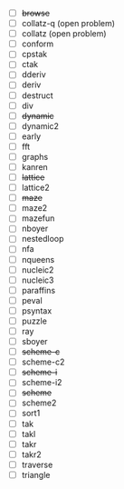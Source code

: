 - [ ] ~~browse~~
- [ ] collatz-q (open problem)
- [ ] collatz (open problem)
- [ ] conform
- [ ] cpstak
- [ ] ctak
- [ ] dderiv
- [ ] deriv
- [ ] destruct
- [ ] div
- [ ] ~~dynamic~~
- [ ] dynamic2
- [ ] early
- [ ] fft
- [ ] graphs
- [ ] kanren
- [ ] ~~lattice~~
- [ ] lattice2
- [ ] ~~maze~~
- [ ] maze2
- [ ] mazefun
- [ ] nboyer
- [ ] nestedloop
- [ ] nfa
- [ ] nqueens
- [ ] nucleic2
- [ ] nucleic3
- [ ] paraffins
- [ ] peval
- [ ] psyntax
- [ ] puzzle
- [ ] ray
- [ ] sboyer
- [ ] ~~scheme-c~~
- [ ] scheme-c2
- [ ] ~~scheme-i~~
- [ ] scheme-i2
- [ ] ~~scheme~~
- [ ] scheme2
- [ ] sort1
- [ ] tak
- [ ] takl
- [ ] takr
- [ ] takr2
- [ ] traverse
- [ ] triangle

